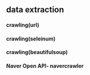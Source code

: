## data extraction
#### crawling(url)
#### crawling(seleinum)
#### crawling(beautifulsoup)
#### Naver Open API- navercrawler
